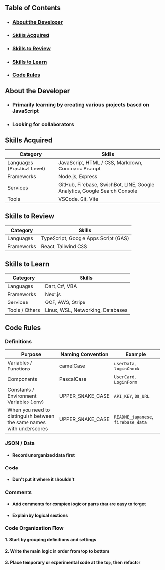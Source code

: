 ## Table of Contents
- ### [About the Developer](#about-the-developer-1)
- ### [Skills Acquired](#skills-acquired-1)
- ### [Skills to Review](#skills-to-review-1)
- ### [Skills to Learn](#skills-to-learn-1)
- ### [Code Rules](#code-rules-1)

## About the Developer
- ### Primarily learning by creating various projects based on JavaScript
- ### Looking for collaborators

## Skills Acquired

| Category | Skills |
|----------|--------|
| Languages (Practical Level) | JavaScript, HTML / CSS, Markdown, Command Prompt |
| Frameworks | Node.js, Express |
| Services | GitHub, Firebase, SwichBot, LINE, Google Analytics, Google Search Console |
| Tools | VSCode, Git, Vite |

## Skills to Review

| Category | Skills |
|----------|--------|
| Languages | TypeScript, Google Apps Script (GAS) |
| Frameworks | React, Tailwind CSS |

## Skills to Learn

| Category | Skills |
|----------|--------|
| Languages | Dart, C#, VBA |
| Frameworks | Next.js |
| Services | GCP, AWS, Stripe |
| Tools / Others | Linux, WSL, Networking, Databases |

## Code Rules

### Definitions
| Purpose | Naming Convention | Example |
|---------|-----------------|---------|
| Variables / Functions | camelCase | `userData`, `loginCheck` |
| Components | PascalCase | `UserCard`, `LoginForm` |
| Constants / Environment Variables (.env) | UPPER_SNAKE_CASE | `API_KEY`, `DB_URL` |
| When you need to distinguish between the same names with underscores | UPPER_SNAKE_CASE | `README_japanese`, `firebase_data` |

### JSON / Data
- #### Record unorganized data first

### Code
- #### Don't put it where it shouldn't

### Comments
- #### Add comments for complex logic or parts that are easy to forget
- #### Explain by logical sections

### Code Organization Flow
#### 1. Start by grouping definitions and settings
#### 2. Write the main logic in order from top to bottom
#### 3. Place temporary or experimental code at the top, then refactor

